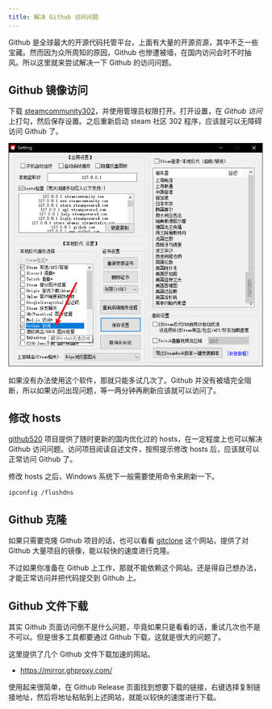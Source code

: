 ```yaml
---
title: 解决 Github 访问问题
---
```


Github 是全球最大的开源代码托管平台，上面有大量的开源资源，其中不乏一些宝藏。然而因为众所周知的原因，Github 也惨遭被墙，在国内访问会时不时抽风。所以这里就来尝试解决一下 Github 的访问问题。

## Github 镜像访问

下载 [steamcommunity302](https://www.dogfight360.com/blog/686/)，并使用管理员权限打开。打开设置，在 *Github 访问* 上打勾，然后保存设置。之后重新启动 steam 社区 302 程序，应该就可以无障碍访问 Github 了。

![steam 社区 302](../../../assets/image/steam-community-302.png)

如果没有办法使用这个软件，那就只能多试几次了。Github 并没有被墙完全阻断，所以如果访问出现问题，等一两分钟再刷新应该就可以访问了。

## 修改 hosts

[github520](https://github.com/521xueweihan/GitHub520) 项目提供了随时更新的国内优化过的 hosts，在一定程度上也可以解决 Github 访问问题。访问项目阅读自述文件，按照提示修改 hosts 后，应该就可以正常访问 Github 了。

修改 hosts 之后，Windows 系统下一般需要使用命令来刷新一下。

```pwsh
ipconfig /flushdns
```

## Github 克隆

如果只需要克隆 Github 项目的话，也可以看看 [gitclone](https://gitclone.com) 这个网站，提供了对 Github 大量项目的镜像，能以较快的速度进行克隆。

不过如果你准备在 Github 上工作，那就不能依赖这个网站。还是得自己想办法，才能正常访问并把代码提交到 Github 上。

## Github 文件下载

其实 Github 页面访问倒不是什么问题，毕竟如果只是看看的话，重试几次也不是不可以。但是很多工具都要通过 Github 下载，这就是很大的问题了。

这里提供了几个 Github 文件下载加速的网站。

- <https://mirror.ghproxy.com/>

使用起来很简单，在 Github Release 页面找到想要下载的链接，右键选择复制链接地址，然后将地址粘贴到上述网站，就能以较快的速度进行下载。
